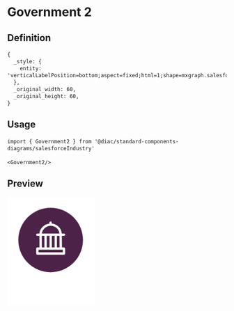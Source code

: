 # Government 2

## Definition

```
{
  _style: { 
    entity: 'verticalLabelPosition=bottom;aspect=fixed;html=1;shape=mxgraph.salesforce.government2;',
  },
  _original_width: 60,
  _original_height: 60,
}
```

## Usage

```
import { Government2 } from '@diac/standard-components-diagrams/salesforceIndustry'

<Government2/>
```

## Preview

<img src="./government-2.png" width="200"/>
